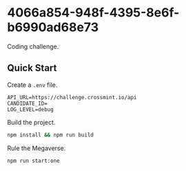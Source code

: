 # 4066a854-948f-4395-8e6f-b6990ad68e73

Coding challenge.

## Quick Start

Create a `.env` file.

```
API_URL=https://challenge.crossmint.io/api
CANDIDATE_ID=
LOG_LEVEL=debug
```

Build the project.

```zsh
npm install && npm run build
```

Rule the Megaverse.

```zsh
npm run start:one
```
